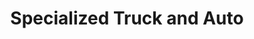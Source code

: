 ---
title: "Specialized Truck and Auto"
url: /humble/specialized-truck-and-auto/
shop: car repair
---